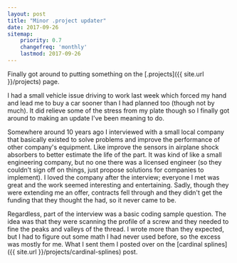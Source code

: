```yaml
---
layout: post
title: "Minor .project updater"
date: 2017-09-26
sitemap:
    priority: 0.7
    changefreq: 'monthly'
    lastmod: 2017-09-26
---
```


Finally got around to putting something on the [.projects]({{ site.url }}/projects) page.

I had a small vehicle issue driving to work last week which forced my hand and lead me to buy a car sooner than I had 
planned too (though not by much).  It did relieve some of the stress from my plate though so I finally got around to
making an update I've been meaning to do.

Somewhere around 10 years ago I interviewed with a small local company that basically existed to solve problems and 
improve the performance of other company's equipment.  Like improve the sensors in airplane shock absorbers to better
estimate the life of the part.  It was kind of like a small engineering company, but no one there was a licensed engineer 
(so they couldn't sign off on things, just propose solutions for companies to implement).  I loved the company after
the interview; everyone I met was great and the work seemed interesting and entertaining.  Sadly, though they were
extending me an offer, contracts fell through and they didn't get the funding that they thought the had, so it never
came to be.

Regardless, part of the interview was a basic coding sample question.  The idea was that they were scanning the profile
of a screw and they needed to fine the peaks and valleys of the thread.  I wrote more than they expected, but I had to figure out some math I had never used before, so the excess was mostly for me.   What I sent them I posted over on the [cardinal splines]({{ site.url }}/projects/cardinal-splines) post.
